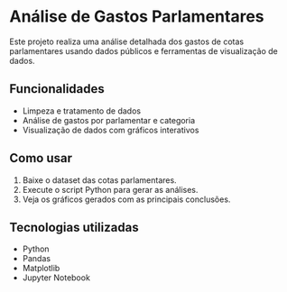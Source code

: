 # Análise de Gastos Parlamentares

Este projeto realiza uma análise detalhada dos gastos de cotas parlamentares usando dados públicos e ferramentas de visualização de dados.

## Funcionalidades
- Limpeza e tratamento de dados
- Análise de gastos por parlamentar e categoria
- Visualização de dados com gráficos interativos

## Como usar
1. Baixe o dataset das cotas parlamentares.
2. Execute o script Python para gerar as análises.
3. Veja os gráficos gerados com as principais conclusões.

## Tecnologias utilizadas
- Python
- Pandas
- Matplotlib
- Jupyter Notebook

